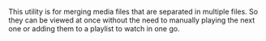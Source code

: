 This utility is for merging media files that are separated in multiple files.
So they can be viewed at once without the need to manually playing the next one or adding them to a playlist
to watch in one go.
